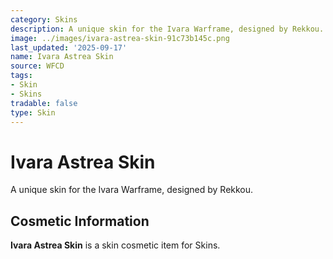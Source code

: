 ```yaml
---
category: Skins
description: A unique skin for the Ivara Warframe, designed by Rekkou.
image: ../images/ivara-astrea-skin-91c73b145c.png
last_updated: '2025-09-17'
name: Ivara Astrea Skin
source: WFCD
tags:
- Skin
- Skins
tradable: false
type: Skin
---
```


# Ivara Astrea Skin

A unique skin for the Ivara Warframe, designed by Rekkou.

## Cosmetic Information

**Ivara Astrea Skin** is a skin cosmetic item for Skins.

